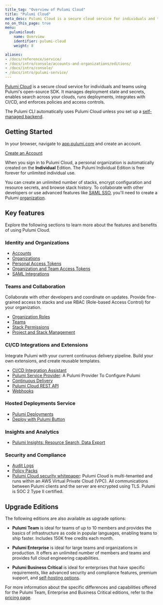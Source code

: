 ```yaml
---
title_tag: "Overview of Pulumi Cloud"
title: "Pulumi Cloud"
meta_desc: Pulumi Cloud is a secure cloud service for individuals and teams using Pulumi's open-source SDK.
no_on_this_page: true
menu:
  pulumicloud:
    name: Overview
    identifier: pulumi-cloud
    weight: 8

aliases:
- /docs/reference/service/
- /docs/intro/console/accounts-and-organizations/editions/
- /docs/intro/console/
- /docs/intro/pulumi-service/
---
```


[Pulumi Cloud](https://app.pulumi.com) is a secure cloud service for individuals and teams using Pulumi's open-source SDK. It manages deployment state and secrets, enables search across your clouds, runs deployments, integrates with CI/CD, and enforces policies and access controls.

The Pulumi CLI automatically uses Pulumi Cloud unless you set up a [self-managed backend](/docs/intro/concepts/state/#using-a-self-managed-backend).

## Getting Started

In your browser, navigate to <a href="https://app.pulumi.com" target="_blank">app.pulumi.com</a> and create an account.

<a class="btn btn-secondary" href="https://app.pulumi.com/signup" target="_blank">Create an Account</a>

When you sign in to Pulumi Cloud, a personal organization is automatically
created on the **Individual** Edition. The Pulumi Individual Edition is free forever for unlimited individual use.

You can create an unlimited number of stacks, encrypt configuration and resource secrets, and browse stack history. To collaborate with other developers or use advanced features like [SAML SSO](/docs/guides/saml/), you'll need to create a Pulumi [organization](/docs/intro/pulumi-cloud/organizations/).

## Key features

Explore the following sections to learn more about the features and benefits of using Pulumi Cloud.

### Identity and Organizations

* [Accounts](/docs/intro/pulumi-cloud/accounts/)
* [Organizations](/docs/intro/pulumi-cloud/organizations/)
* [Personal Access Tokens](/docs/intro/pulumi-cloud/accounts/#personal-access-tokens)
* [Organization and Team Access Tokens](/docs/intro/pulumi-cloud/organization-access-tokens/)
* [SAML Integrations](/docs/guides/saml/)

### Teams and Collaboration

Collaborate with other developers and coordinate on updates. Provide fine-grained access to stacks and use RBAC (Role-based Access Control) for your organization.

* [Organization Roles](/docs/intro/pulumi-cloud/organizations#organization-roles)
* [Teams](/docs/intro/pulumi-cloud/teams/)
* [Stack Permissions](/docs/intro/pulumi-cloud/projects-and-stacks#stack-permissions)
* [Project and Stack Management](/docs/intro/pulumi-cloud/projects-and-stacks/)

### CI/CD Integrations and Extensions

Integrate Pulumi with your current continuous delivery pipeline. Build your own extensions, and create reusable templates.

* [CI/CD Integration Assistant](/docs/intro/pulumi-cloud/ci-cd-integration-assistant)
* [Pulumi Service Provider](/registry/packages/pulumiservice/): A Pulumi Provider To Configure Pulumi
* [Continuous Delivery](/docs/guides/continuous-delivery/)
* [Pulumi Cloud REST API](/docs/reference/cloud-rest-api/)
* [Webhooks](/docs/intro/pulumi-cloud/webhooks/)

### Hosted Deployments Service

* [Pulumi Deployments](/docs/intro/deployments/)
* [Deploy with Pulumi Button](/docs/intro/pulumi-cloud/pulumi-button)

### Insights and Analytics

* [Pulumi Insights: Resource Search, Data Export](/docs/intro/insights)

### Security and Compliance

* [Audit Logs](/docs/intro/pulumi-cloud/audit-logs/)
* [Policy Packs](/docs/guides/crossguard/configuration/)
* [Pulumi Cloud security whitepaper](/security/pulumi-cloud-security-whitepaper.pdf): Pulumi Cloud is multi-tenanted and runs within an AWS Virtual Private Cloud (VPC). All communications between Pulumi clients and the server are encrypted using TLS. Pulumi is SOC 2 Type II certified.

## Upgrade Editions

The following editions are also available as upgrade options:

* **Pulumi Team** is ideal for teams of up to 10 members and provides the basics of infrastructure as code in popular languages, enabling teams to ship faster. Includes 150K free credits each month.

* **Pulumi Enterprise** is ideal for large teams and organizations in production. It offers an unlimited number of members and teams and provides full cloud engineering capabilities.

* **Pulumi Business Critical** is ideal for enterprises that have specific requirements, like advanced security and compliance features, premium support, and [self-hosting options](/docs/guides/self-hosted/).

For more information about the specific differences and capabilities offered for the
Pulumi Team, Enterprise and Business Critical editions, refer to the [pricing page](/pricing/).
